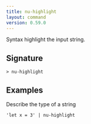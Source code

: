 ```yaml
---
title: nu-highlight
layout: command
version: 0.59.0
---
```


Syntax highlight the input string.

## Signature

```> nu-highlight ```

## Examples

Describe the type of a string
```shell
'let x = 3' | nu-highlight
```

